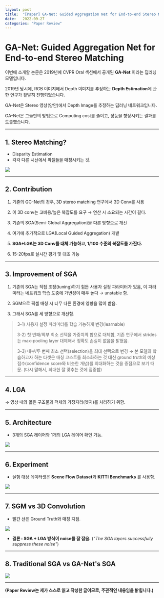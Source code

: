 ```yaml
---
layout: post
title:  "[Paper] GA-Net: Guided Aggregation Net for End-to-end Stereo Matching"
date:   2022-09-27
categories: "Paper Review"
---
```

# GA-Net: Guided Aggregation Net for End-to-end Stereo Matching

이번에 소개할 논문은 2019년에 CVPR Oral 섹션에서 공개된
**GA-Net** 이라는 딥러닝 모델입니다.

2019년 당시에, RGB 이미지에서 Depth 이미지를 추정하는 **Depth Estimation**에 관한 연구가 활발히 진행되었습니다.

GA-Net은 Stereo 영상(양안)에서 Depth Image를 추정하는 딥러닝 네트워크입니다.

GA-Net은 그들만의 방법으로 Computing cost를 줄이고, 성능을 향상시키는 결과를 도출했습니다.

-----

## 1. Stereo Matching?
* Disparity Estimation
* 각각 다른 시선에서 픽셀들을 매칭시키는 것.  

![](https://velog.velcdn.com/images/bolero2/post/6e9cb1c3-067f-4e21-ab5a-b9e3a22d7516/image.png)

-----

## 2. Contribution

1) 기존의 GC-Net의 경우, 3D stereo matching 연구에서 3D Conv를 사용

2) 이 3D conv는 고비용/높은 복잡도를 요구 → 연산 시 소요되는 시간이 길다.

3) 기존의 SGA(Semi-Global Aggregation)을 다른 방향으로 개선

4) 여기에 추가적으로 LGA(Local Guided Aggregation) 개발

5) **SGA+LGA는 3D Conv를 대체 가능하고, 1/100 수준의 복잡도를 가진다.**

6) 15-20fps로 실시간 평가 및 대조 가능

-----

## 3. Improvement of SGA

1) 기존의 SGA는 직접 조정(tuning)하기 힘든 사용자 설정 파라미터가 있음, 이 파라미터는 네트워크 학습 도중에 가변성이 매우 높다 → unstable 함.

2) SGM으로 픽셀 매칭 시 너무 다른 환경에 영향을 많이 받음.

3) 그래서 SGA를 세 방향으로 개선함.
> 3-1) 사용자 설정 파라미터를 학습 가능하게 변경(learnable)
> 
> 3-2) 첫 번째/외부 최소 선택을 가중치의 합으로 대체함, 기존 연구에서 strides는 max-pooling layer 대체해서 정확도 손실이 없음을 밝혔음.
>
> 3-3) 내부/두 번째 최소 선택(selection)을 최대 선택으로 변경 → 본 모델의 학습하고자 하는 타겟은 매칭 코스트를 최소화하는 것 대신 ground truth의 예상 점수(confidence score와 비슷한 개념)를 최대화하는 것을 중점으로 보기 때문. (다시 말해서, 최대한 잘 맞추는 것에 집중함)

-----

## 4. LGA

→ 영상 내의 얇은 구조물과 객체의 가장자리(엣지)를 처리하기 위함.

-----

## 5. Architecture

* 3개의 SGA 레이어와 1개의 LGA 레이어 확인 가능.

![](https://velog.velcdn.com/images/bolero2/post/931c43c5-e1c5-43e5-86bc-b05eab33e412/image.png)

-----

## 6. Experiment

* 실험 대상 데이터셋은 **Scene Flow Dataset**과 **KITTI Benchmarks** 를 사용함.

![](https://velog.velcdn.com/images/bolero2/post/bcfc97e0-f362-4d42-b902-62bd0950dc4d/image.png)

-----

## 7. SGM vs 3D Convolution

* 빨간 선은 Ground Truth와 매칭 지점.

![](https://velog.velcdn.com/images/bolero2/post/d8ecd03f-8285-4c01-a240-52ad0c8cb910/image.png)

* **결론 : SGA + LGA 방식이 noise를 잘 잡음.**
(_"The SGA layers successfully suppress these noise"_)

-----

## 8. Traditional SGA vs GA-Net's SGA

![](https://velog.velcdn.com/images/bolero2/post/95f13d3b-3a6d-47f8-8f59-e4cab925ffe4/image.png)

-----

**(Paper Review는 제가 스스로 읽고 작성한 글이므로, 주관적인 내용임을 밝힙니다.)**
